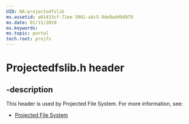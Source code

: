 ```yaml
---
UID: NA:projectedfslib
ms.assetid: a01433cf-71ee-3901-a4c5-9de9add9d979
ms.date: 01/11/2019
ms.keywords: 
ms.topic: portal
tech.root: projfs
---
```


# Projectedfslib.h header


## -description


This header is used by Projected File System. For more information, see:

- [Projected File System](../_projfs/index.md)

